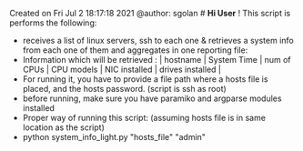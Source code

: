 Created on Fri Jul  2 18:17:18 2021
@author: sgolan
                              #  **Hi User** !  This script is performs the following:

- receives a list of linux servers, ssh to each one & retrieves a system info from each one of them and aggregates in one reporting file:
- Information which will be retrieved : | hostname | System Time | num of CPUs | CPU models | NIC installed | drives installed |
- For running it, you have to provide a file path where a hosts file is placed, and the hosts password. (script is ssh as root)
- before running, make sure you have paramiko and argparse modules installed
- Proper way of running this script: (assuming hosts file is in same location as the script)
- python system_info_light.py "hosts_file" "admin"
